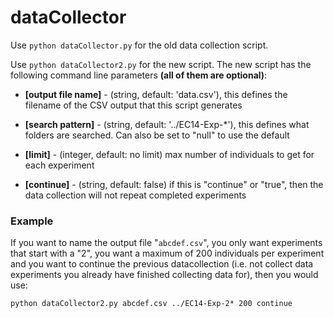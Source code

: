 # dataCollector

Use `python dataCollector.py` for the old data collection script.

Use `python dataCollector2.py` for the new script.
The new script has the following command line parameters **(all of them are optional)**:

* **[output file name]** - (string, default: 'data.csv'), this defines the filename of the CSV output that this script generates

* **[search pattern]** - (string, default: '../EC14-Exp-*'), this defines what folders are searched. Can also be set to "null" to use the default

* **[limit]** - (integer, default: no limit) max number of individuals to get for each experiment

* **[continue]** - (string, default: false) if this is "continue" or "true", then the data collection will not repeat completed experiments


### Example
If you want to name the output file "`abcdef.csv`", you only want experiments that start with a "2", 
you want a maximum of 200 individuals per experiment and you want to continue the previous datacollection (i.e. not collect 
data experiments you already have finished collecting data for), then you would use:

`python dataCollector2.py abcdef.csv ../EC14-Exp-2* 200 continue`
